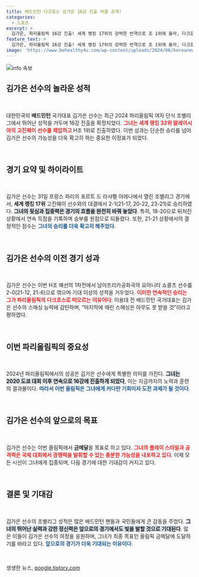 ```yaml
---
title: 배드민턴 다크호스 김가은 16강 진출 비결 공개!
categories:
  - 스포츠
excerpt: >
  김가은, 파리올림픽 16강 진출! 세계 랭킹 17위의 강력한 반격으로 조 1위에 올라, 다크호스의 입지를 굳혔습니다. 앞으로의 행보가 기대됩니다!
feature_text: >
  김가은, 파리올림픽 16강 진출! 세계 랭킹 17위의 강력한 반격으로 조 1위에 올라, 다크호스의 입지를 굳혔습니다. 앞으로의 행보가 기대됩니다!
image: 'https://www.behealthy4u.com/wp-content/uploads/2024/06/koreanews.jpg'
---
```


<p><img src="https://www.behealthy4u.com/wp-content/uploads/2024/06/koreanews.jpg" alt="info 속보" /></p>

<h2 data-ke-size="size26">김가은 선수의 놀라운 성적</h2>

<p data-ke-size="size16">&nbsp;</p>

<p>대한민국의 <b>배드민턴</b> 국가대표 김가은 선수는 최근 2024 파리올림픽 여자 단식 조별리그에서 뛰어난 성적을 거두며 16강 진출을 확정지었다. <b><span style="color: #ee2323;">그녀는 세계 랭킹 32위 말레이시아의 고진웨이 선수를 제압하고</span></b> H조 1위로 진출하였다. 이번 성과는 단순한 승리를 넘어 김가은 선수의 가능성을 더욱 확고히 하는 중요한 이정표가 되었다. </p>

<p data-ke-size="size16">&nbsp;</p>

<h2 data-ke-size="size26">경기 요약 및 하이라이트</h2>

<p data-ke-size="size16">&nbsp;</p>

<p>김가은 선수는 31일 프랑스 파리의 포르트 드 라샤펠 아레나에서 열린 조별리그 경기에서, <b>세계 랭킹 17위</b> 고진웨이 선수와의 대결에서 2-1(21-17, 20-22, 23-21)로 승리하였다. <b><span style="background-color: #21538527;">그녀의 뒷심과 집중력은 경기의 흐름을 완전히 바꿔 놓았다</span></b>. 특히, 18-20으로 뒤처진 상황에서 연속 득점을 기록하며 승부를 원점으로 되돌렸다. 또한, 21-21 상황에서의 결정적인 점수는 <b><span style="color: #1a5490;">그녀의 승리를 더욱 확고히 해주었다</span></b>. </p>

<p data-ke-size="size16">&nbsp;</p>

<h2 data-ke-size="size26">김가은 선수의 이전 경기 성과</h2>

<p data-ke-size="size16">&nbsp;</p>

<p>김가은 선수는 이번 H조 예선의 1차전에서 남아프리카공화국의 요아니타 쇼콜츠 선수를 2-0(21-12, 21-6)으로 꺾으며 기대 이상의 성적을 거두었다. <b><span style="color: #ee2323;">이러한 연속적인 승리는 그가 파리올림픽의 <b>다크호스</b>로 떠오르는 이유이다</span></b>. 이용대 전 배드민턴 국가대표는 김가은 선수의 스매싱 능력에 감탄하며, “마지막에 때린 스매싱은 아무도 못 받을 것”이라고 평하였다.</p>

<p data-ke-size="size16">&nbsp;</p>

<h2 data-ke-size="size26">이번 파리올림픽의 중요성</h2>

<p data-ke-size="size16">&nbsp;</p>

<p>2024년 파리올림픽에서의 성공은 김가은 선수에게 특별한 의미를 가진다. <b><span style="background-color: #21538527;">그녀는 2020 도쿄 대회 이후 연속으로 16강에 진출하게 되었다</span></b>, 이는 지금까지의 노력과 훈련의 결과물이다. <b><span style="color: #1a5490;">따라서 이번 올림픽은 그녀에게 커다란 기회이자 도전 과제가 될 것이다</span></b>.</p>

<p data-ke-size="size16">&nbsp;</p>

<h2 data-ke-size="size26">김가은 선수의 앞으로의 목표</h2>

<p data-ke-size="size16">&nbsp;</p>

<p>김가은 선수는 이번 올림픽에서 <b>금메달</b>을 목표로 하고 있다. <b><span style="color: #ee2323;">그녀의 플레이 스타일과 공격력은 국제 대회에서 경쟁력을 발휘할 수 있는 충분한 가능성을 내포하고 있다</span></b>. 이제 모든 시선이 그녀에게 집중되며, 다음 경기에 대한 기대감이 커지고 있다.</p>

<p data-ke-size="size16">&nbsp;</p>

<h2 data-ke-size="size26">결론 및 기대감</h2>

<p data-ke-size="size16">&nbsp;</p>

<p>김가은 선수의 조별리그 성적은 많은 배드민턴 팬들과 국민들에게 큰 감동을 주었다. <b><span style="background-color: #21538527;">그녀의 뛰어난 실력과 강한 정신력은 앞으로의 경기에서도 빛을 발할 것으로 기대된다</span></b>. 많은 이들이 김가은 선수의 여정을 응원하며, 그녀가 최종 목표인 올림픽 금메달에 도달하기를 바라고 있다. <b><span style="color: #1a5490;">앞으로의 경기가 더욱 기대되는 이유이다</span></b>.</p>

<p data-ke-size="size16">&nbsp;</p>
생생한 뉴스, <a href="https://qoogle.tistory.com" rel="dofollow">qoogle.tistory.com</a>


